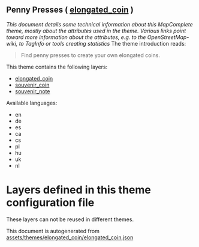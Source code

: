 [//]: # (WARNING: this file is automatically generated. Please find the sources at the bottom and edit those sources)

## Penny Presses ( [elongated_coin](https://mapcomplete.org/elongated_coin) )
_This document details some technical information about this MapComplete theme, mostly about the attributes used in the theme. Various links point toward more information about the attributes, e.g. to the OpenStreetMap-wiki, to TagInfo or tools creating statistics_
The theme introduction reads:

> Find penny presses to create your own elongated coins.

This theme contains the following layers:

 - [elongated_coin](../Layers/elongated_coin.md)
 - [souvenir_coin](../Layers/souvenir_coin.md)
 - [souvenir_note](../Layers/souvenir_note.md)

Available languages:

 - en
 - de
 - es
 - ca
 - cs
 - pl
 - hu
 - uk
 - nl

# Layers defined in this theme configuration file
These layers can not be reused in different themes.


This document is autogenerated from [assets/themes/elongated_coin/elongated_coin.json](https://github.com/pietervdvn/MapComplete/blob/develop/assets/themes/elongated_coin/elongated_coin.json)
